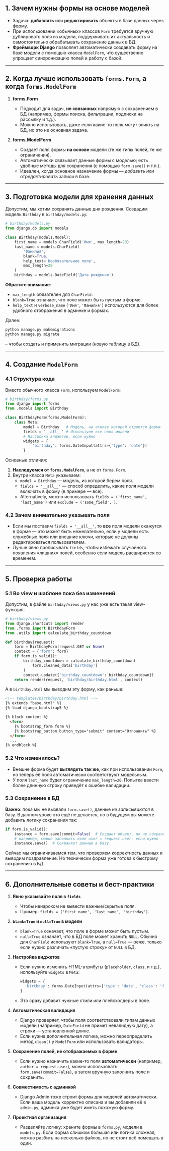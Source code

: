 ## 1. Зачем нужны формы на основе моделей

- Задача: **добавлять** или **редактировать** объекты в базе данных через форму.
- При использовании «обычных» классов `Form` требуется вручную дублировать поля из модели, поддерживать их актуальность и самостоятельно обрабатывать сохранение данных в БД.
- **Фреймворк Django** позволяет автоматически создавать форму на базе модели с помощью класса `ModelForm`, что существенно упрощает синхронизацию полей и работу с базой.

---

## 2. Когда лучше использовать `forms.Form`, а когда `forms.ModelForm`

1. **forms.Form**
    
    - Подходит для задач, **не связанных** напрямую с сохранением в БД (например, формы поиска, фильтрации, подписки на рассылку и т.д.).
    - Можно использовать, даже если какие-то поля _могут_ влиять на БД, но это не основная задача.
2. **forms.ModelForm**
    
    - Создает поля формы **на основе** модели (те же типы полей, те же ограничения).
    - Автоматически связывает данные формы с моделью; есть удобные методы для сохранения (с помощью `form.save()` и т.п.).
    - Идеален, когда основное назначение формы — _добавить или отредактировать_ записи в базе.

---

## 3. Подготовка модели для хранения данных

Допустим, мы хотим сохранять данные дня рождения. Создадим модель `Birthday` в `birthday/models.py`:

```python
# birthday/models.py
from django.db import models

class Birthday(models.Model):
    first_name = models.CharField('Имя', max_length=20)
    last_name = models.CharField(
        'Фамилия',
        blank=True,
        help_text='Необязательное поле',
        max_length=20
    )
    birthday = models.DateField('Дата рождения')
```

**Обратите внимание**:

- `max_length` обязателен для `CharField`.
- `blank=True` означает, что поле может быть пустым в форме.
- `help_text` и `verbose_name` (`'Имя'`, `'Фамилия'`) используются для более удобного отображения в админке и формах.

Далее:

```bash
python manage.py makemigrations
python manage.py migrate
```

– чтобы создать и применить миграции (новую таблицу в БД).

---

## 4. Создание `ModelForm`

### 4.1 Структура кода

Вместо обычного класса `Form`, используем `ModelForm`:

```python
# birthday/forms.py
from django import forms
from .models import Birthday

class BirthdayForm(forms.ModelForm):
    class Meta:
        model = Birthday   # Модель, на основе которой строится форма
        fields = '__all__' # Используем все поля модели
        # Настройка виджетов, если нужно
        widgets = {
            'birthday': forms.DateInput(attrs={'type': 'date'})
        }
```

Основные отличия:

1. **Наследуемся от `forms.ModelForm`**, а не от `forms.Form`.
2. Внутри класса `Meta` указываем:
    - `model = Birthday` — модель, из которой берем поля.
    - `fields = '__all__'` — способ определить, какие поля модели включать в форму (в примере — все).
    - Alternatively, можно использовать `fields = ('first_name', 'last_name')` или `exclude = ('some_field', )`.

### 4.2 Зачем внимательно указывать поля

- Если мы поставим `fields = '__all__'`, то **все** поля модели окажутся в форме — это может быть нежелательно, если у модели есть служебные поля или внешние ключи, которые не должны редактироваться пользователем.
- Лучше явно прописывать `fields`, чтобы избежать случайного появления «лишних» полей, особенно если модель расширяется со временем.

---

## 5. Проверка работы

### 5.1 Во view и шаблоне пока без изменений

Допустим, в файле `birthday/views.py` у нас уже есть такая view-функция:

```python
# birthday/views.py
from django.shortcuts import render
from .forms import BirthdayForm
from .utils import calculate_birthday_countdown

def birthday(request):
    form = BirthdayForm(request.GET or None)
    context = {'form': form}
    if form.is_valid():
        birthday_countdown = calculate_birthday_countdown(
            form.cleaned_data['birthday']
        )
        context.update({'birthday_countdown': birthday_countdown})
    return render(request, 'birthday/birthday.html', context)
```

А в `birthday.html` мы выводим эту форму, как раньше:

```html
<!-- templates/birthday/birthday.html -->
{% extends "base.html" %}
{% load django_bootstrap5 %}

{% block content %}
  <form>
    {% bootstrap_form form %}
    {% bootstrap_button button_type="submit" content="Отправить" %}
  </form>
  ...
{% endblock %}
```

### 5.2 Что изменилось?

- Внешне форма будет **выглядеть так же**, как при использовании `Form`, но теперь её поля автоматически соответствуют модельным.
- У поля `last_name` будет ограничение `max_length=20`. Попытка ввести более длинную строку приведёт к ошибке валидации.

### 5.3 Сохранение в БД

**Важно**: пока мы не вызвали `form.save()`, данные _не записываются_ в базу. В данном уроке это ещё не делается, но в будущем вы можете добавить логику сохранения так:

```python
if form.is_valid():
    instance = form.save(commit=False)  # Создает объект, но не сохраняет
    # например, можно заполнить поле user = request.user, если нужно
    instance.save()  # Сохраняет данные в базу
```

Сейчас мы ограничиваемся тем, что проверяем корректность данных и выводим поздравление. Но технически форма уже готова к быстрому сохранению в БД.

---

## 6. Дополнительные советы и бест-практики

1. **Явно указывайте поля в `fields`**
    
    - Чтобы ненароком не вывести важные/скрытые поля.
    - Пример: `fields = ('first_name', 'last_name', 'birthday')`.
2. **`blank=True` и `null=True` в модели**
    
    - `blank=True` означает, что поле в форме может быть пустым.
    - `null=True` означает, что в БД поле может хранить `NULL`. Обычно для `CharField` используют `blank=True`, а `null=True` — реже, только если нужно различать «пустую строку» от `NULL` в БД.
3. **Настройка виджетов**
    
    - Если нужно изменить HTML-атрибуты (`placeholder`, `class`, и т.д.), используйте `widgets` в `Meta`:
        
        ```python
        widgets = {
          'birthday': forms.DateInput(attrs={'type': 'date', 'class': 'form-control'})
        }
        ```
        
    - Это сразу добавит нужные стили или плейсхолдеры в поле.
4. **Автоматическая валидация**
    
    - Django проверяет, чтобы поля соответствовали типам данных модели (например, `DateField` не примет невалидную дату), а строки — установленной длине.
    - Если нужна дополнительная логика, можно переопределить метод `clean()` у `ModelForm` или использовать валидаторы.
5. **Сохранение полей, не отображаемых в форме**
    
    - Если нужно назначить какие-то поля **автоматически** (например, `author = request.user`), можно использовать `form.save(commit=False)`, а затем вручную заполнить поле и сохранить.
6. **Совместимость с админкой**
    
    - Django Admin тоже строит формы для моделей автоматически. Если ваша модель корректно описана и вы добавили её в `admin.py`, админка уже будет иметь похожую форму.
7. **Проектная организация**
    
    - Разделяйте логику: храните формы в `forms.py`, модели в `models.py`. Если форма слишком большая или логика сложная, можно разбить на несколько файлов, но не стоит всё помещать в один.